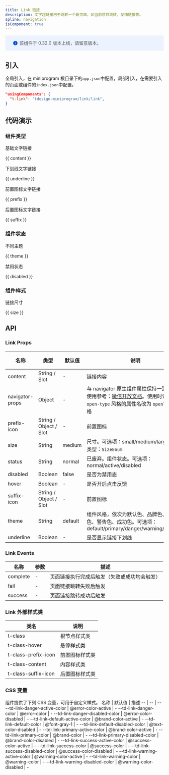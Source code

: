 ```yaml
---
title: Link 链接
description: 文字超链接用于跳转一个新页面，如当前项目跳转，友情链接等。
spline: navigation
isComponent: true
---
```


<div style="background: #ecf2fe; display: flex; align-items: center; line-height: 20px; padding: 14px 24px; border-radius: 3px; color: #555a65">
  <svg fill="none" viewBox="0 0 16 16" width="16px" height="16px" style="margin-right: 5px">
    <path fill="#0052d9" d="M8 15A7 7 0 108 1a7 7 0 000 14zM7.4 4h1.2v1.2H7.4V4zm.1 2.5h1V12h-1V6.5z" fillOpacity="0.9"></path>
  </svg>
  该组件于 0.32.0 版本上线，请留意版本。
</div>

## 引入

全局引入，在 miniprogram 根目录下的`app.json`中配置，局部引入，在需要引入的页面或组件的`index.json`中配置。

```json
"usingComponents": {
  "t-link": "tdesign-miniprogram/link/link",
}
```

## 代码演示

### 组件类型

基础文字链接

{{ content }}

下划线文字链接

{{ underline }}

前置图标文字链接

{{ prefix }}

后置图标文字链接

{{ suffix }}

### 组件状态

不同主题

{{ theme }}

禁用状态

{{ disabled }}

### 组件样式

链接尺寸

{{ size }}

## API

### Link Props

 名称              | 类型                     | 默认值     | 说明                                                                                                                                                           | 必传 
-----------------|------------------------|---------|--------------------------------------------------------------------------------------------------------------------------------------------------------------|----
 content         | String / Slot          | -       | 链接内容                                                                                                                                                         | N  
 navigator-props | Object                 | -       | 与 navigator 原生组件属性保持一致，具体使用参考：[微信开放文档](https://developers.weixin.qq.com/miniprogram/dev/component/navigator.html)。使用时请将形如 `open-type` 风格的属性名改为 `openType` 风格 | N  
 prefix-icon     | String / Object / Slot | -       | 前置图标                                                                                                                                                         | N  
 size            | String                 | medium  | 尺寸。可选项：small/medium/large。TS 类型：`SizeEnum`                                                                                                                   | N  
 status          | String                 | normal  | 已废弃。组件状态。可选项：normal/active/disabled                                                                                                                          | N  
 disabled        | Boolean                | false   | 是否为禁用态                                                                                                                                                       | N  
 hover           | Boolean                | -       | 是否开启点击反馈                                                                                                                                                     | N  
 suffix-icon     | String / Object / Slot | -       | 前置图标                                                                                                                                                         | N  
 theme           | String                 | default | 组件风格，依次为默认色、品牌色、危险色、警告色、成功色。可选项：default/primary/danger/warning/success                                                                                       | N  
 underline       | Boolean                | -       | 是否显示链接下划线                                                                                                                                                    | N  

### Link Events

 名称       | 参数 | 描述                     
----------|----|------------------------
 complete | \- | 页面链接执行完成后触发（失败或成功均会触发） 
 fail     | \- | 页面链接跳转失败后触发            
 success  | \- | 页面链接跳转成功后触发            

### Link 外部样式类

 类名                  | 说明      
---------------------|--------- 
 t-class             | 根节点样式类  
 t-class-hover       | 悬停样式类   
 t-class-prefix-icon | 前置图标样式类 
 t-class-content     | 内容样式类   
 t-class-suffix-icon | 后置图标样式类 

### CSS 变量

组件提供了下列 CSS 变量，可用于自定义样式。
名称 | 默认值 | 描述
-- | -- | --
--td-link-danger-active-color | @error-color-active | -
--td-link-danger-color | @error-color | -
--td-link-danger-disabled-color | @error-color-disabled | -
--td-link-default-active-color | @brand-color-active | -
--td-link-default-color | @font-gray-1 | -
--td-link-default-disabled-color | @text-color-disabled | -
--td-link-primary-active-color | @brand-color-active | -
--td-link-primary-color | @brand-color | -
--td-link-primary-disabled-color | @brand-color-disabled | -
--td-link-success-active-color | @success-color-active | -
--td-link-success-color | @success-color | -
--td-link-success-disabled-color | @success-color-disabled | -
--td-link-warning-active-color | @warning-color-active | -
--td-link-warning-color | @warning-color | -
--td-link-warning-disabled-color | @warning-color-disabled | - 
